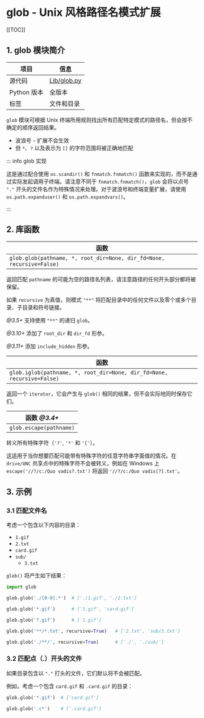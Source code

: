 # glob - Unix 风格路径名模式扩展

[[TOC]]

## 1. glob 模块简介

| 项目        | 信息                                                                   |
| ----------- | ---------------------------------------------------------------------- |
| 源代码      | [Lib/glob.py](https://github.com/python/cpython/tree/3.11/Lib/glob.py) |
| Python 版本 | 全版本                                                                 |
| 标签        | 文件和目录                                                             |

`glob` 模块可根据 Unix 终端所用规则找出所有匹配特定模式的路径名，但会按不确定的顺序返回结果。

- 波浪号 `~` 扩展不会生效
- 但 `*`、`?` 以及表示为 `[]` 的字符范围将被正确地匹配

::: info glob 实现

这是通过配合使用 `os.scandir()` 和 `fnmatch.fnmatch()` 函数来实现的，而不是通过实际发起调用子终端。请注意不同于 `fnmatch.fnmatch()`，`glob` 会将以点号 `"."` 开头的文件名作为特殊情况来处理。对于波浪号和终端变量扩展，请使用 `os.path.expanduser()` 和 `os.path.expandvars()`。

:::

## 2. 库函数

| 函数                                                                  |
| --------------------------------------------------------------------- |
| `glob.glob(pathname, *, root_dir=None, dir_fd=None, recursive=False)` |

返回匹配 `pathname` 的可能为空的路径名列表，请注意路径的任何开头部分都将被保留。

如果 `recursive` 为真值，则模式 `"**"` 将匹配目录中的任何文件以及零个或多个目录、子目录和符号链接。

*@3.5+* 支持使用 `"**"` 的递归 `glob`。

*@3.10+* 添加了 `root_dir` 和 `dir_fd` 形参。

*@3.11+* 添加 `include_hidden` 形参。

| 函数                                                                   |
| ---------------------------------------------------------------------- |
| `glob.iglob(pathname, *, root_dir=None, dir_fd=None, recursive=False)` |

返回一个 `iterator`，它会产生与 `glob()` 相同的结果，但不会实际地同时保存它们。

| 函数 *@3.4+*            |
| ----------------------- |
| `glob.escape(pathname)` |

转义所有特殊字符（`'?'`, `'*'` 和 `'['`）。

这适用于当你想要匹配可能带有特殊字符的任意字符串字面值的情况。在 `drive/UNC` 共享点中的特殊字符不会被转义，例如在 Windows 上 `escape('//?/c:/Quo vadis?.txt')` 将返回 `'//?/c:/Quo vadis[?].txt'`。

## 3. 示例

### 3.1 匹配文件名

考虑一个包含以下内容的目录：

- `1.gif`
- `2.txt`
- `card.gif`
- `sub/`
  - `3.txt`

`glob()` 将产生如下结果：

```python
import glob

glob.glob('./[0-9].*')  # ['./1.gif', './2.txt']

glob.glob('*.gif')      # ['1.gif', 'card.gif']

glob.glob('?.gif')      # ['1.gif']

glob.glob('**/*.txt', recursive=True)   # ['2.txt', 'sub/3.txt']

glob.glob('./**/', recursive=True)      # ['./', './sub/']
```

### 3.2 匹配点（.）开头的文件

如果目录包含以 `"."` 打头的文件，它们默认将不会被匹配。

例如，考虑一个包含 `card.gif` 和 `.card.gif` 的目录：

```python
glob.glob('*.gif')  # ['card.gif']

glob.glob('.c*')    # ['.card.gif']
```
